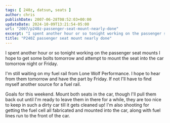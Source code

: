 ```yaml
---
tags: [ 240z, datsun, seats ]
author: chris
publishDate: 2007-06-28T08:52:03+00:00
updateDate: 2024-10-09T13:21:54-05:00
url: "2007/p240z-passenger-seat-mount-nearly-done"
excerpt: "I spent another hour or so tonight working on the passenger seat mounts I hope to get some bolts tomorrow"
title: "P240Z passenger seat mount nearly done"
---
```


I spent another hour or so tonight working on the passenger seat mounts I hope to get some bolts tomorrow and attempt to mount the seat into the car tomorrow night or Friday.


I'm still waiting on my fuel rail from Lone Wolf Performance. I hope to hear from them tomorrow and have the part by Friday. If not I'll have to find myself another source for a fuel rail.


Goals for this weekend. Mount both seats in the car, though I'll pull them back out until I'm ready to leave them in there for a while, they are too nice to keep in such a dirty car till it gets cleaned up! I'm also shooting for getting the fuel cell all fabricated and mounted into the car, along with fuel lines run to the front of the car.
